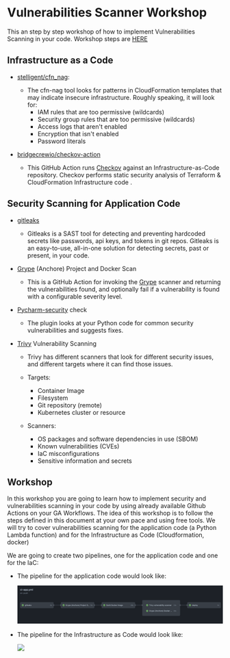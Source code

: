 # Vulnerabilities Scanner Workshop

This an step by step workshop of how to implement Vulnerabilities Scanning in your code. Workshop steps are [HERE](workshop-steps.md)

## Infrastructure as a Code

- [stelligent/cfn_nag](https://github.com/stelligent/cfn_nag):
  - The cfn-nag tool looks for patterns in CloudFormation templates that may indicate insecure infrastructure. Roughly speaking, it will look for:
    - IAM rules that are too permissive (wildcards)
    - Security group rules that are too permissive (wildcards)
    - Access logs that aren't enabled
    - Encryption that isn't enabled
    - Password literals

- [bridgecrewio/checkov-action](https://github.com/bridgecrewio/checkov-action)
  - This GitHub Action runs [Checkov](https://github.com/bridgecrewio/checkov) against an Infrastructure-as-Code repository. Checkov performs static security analysis of Terraform & CloudFormation Infrastructure code .

## Security Scanning for Application Code

- [gitleaks](https://github.com/zricethezav/gitleaks)
  - Gitleaks is a SAST tool for detecting and preventing hardcoded secrets like passwords, api keys, and tokens in git repos. Gitleaks is an easy-to-use, all-in-one solution for detecting secrets, past or present, in your code.
- [Grype](https://github.com/marketplace/actions/anchore-container-scan) (Anchore) Project and Docker Scan
  - This is a GitHub Action for invoking the [Grype](https://github.com/anchore/grype) scanner and returning the vulnerabilities found, and optionally fail if a vulnerability is found with a configurable severity level.

- [Pycharm-security](https://pycharm-security.readthedocs.io/en/latest/github.html) check
  - The plugin looks at your Python code for common security vulnerabilities and suggests fixes.
- [Trivy](https://github.com/marketplace/actions/aqua-security-trivy) Vulnerability Scanning
  - Trivy has different scanners that look for different security issues, and different targets where it can find those issues.
  - Targets:

    - Container Image
    - Filesystem
    - Git repository (remote)
    - Kubernetes cluster or resource
  - Scanners:
    - OS packages and software dependencies in use (SBOM)
    - Known vulnerabilities (CVEs)
    - IaC misconfigurations
    - Sensitive information and secrets

## Workshop

In this workshop you are going to learn how to implement security and vulnerabilities scanning in your code by using already available Github Actions on your GA Workflows.
The idea of this workshop is to follow the steps defined in this document at your own pace and using free tools.
We will try to cover vulnerabilities scanning for the application code (a Python Lambda function) and for the Infrastructure as Code (Cloudformation, docker)

We are going to create two pipelines, one for the application code and one for the IaC:

- The pipeline for the application code would look like:

  ![](img/app-pipeline.png)

- The pipeline for the Infrastructure as Code would look like:

  ![](img/2022-10-28-15-14-48.png)
